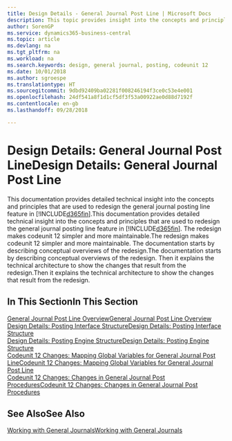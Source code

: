 ```yaml
---
title: Design Details - General Journal Post Line | Microsoft Docs
description: This topic provides insight into the concepts and principles that are used to redesign the general journal posting line feature in Business Central.
author: SorenGP
ms.service: dynamics365-business-central
ms.topic: article
ms.devlang: na
ms.tgt_pltfrm: na
ms.workload: na
ms.search.keywords: design, general journal, posting, codeunit 12
ms.date: 10/01/2018
ms.author: sgroespe
ms.translationtype: HT
ms.sourcegitcommit: 9dbd92409ba02281f008246194f3ce0c53e4e001
ms.openlocfilehash: 24df541a8f1d1cf5df3f53a00922ae0d88d7192f
ms.contentlocale: en-gb
ms.lasthandoff: 09/28/2018

---
```

# <a name="design-details-general-journal-post-line"></a><span data-ttu-id="71634-103">Design Details: General Journal Post Line</span><span class="sxs-lookup"><span data-stu-id="71634-103">Design Details: General Journal Post Line</span></span>
<span data-ttu-id="71634-104">This documentation provides detailed technical insight into the concepts and principles that are used to redesign the general journal posting line feature in [!INCLUDE[d365fin](includes/d365fin_md.md)].</span><span class="sxs-lookup"><span data-stu-id="71634-104">This documentation provides detailed technical insight into the concepts and principles that are used to redesign the general journal posting line feature in [!INCLUDE[d365fin](includes/d365fin_md.md)].</span></span> <span data-ttu-id="71634-105">The redesign makes codeunit 12 simpler and more maintainable.</span><span class="sxs-lookup"><span data-stu-id="71634-105">The redesign makes codeunit 12 simpler and more maintainable.</span></span> <span data-ttu-id="71634-106">The documentation starts by describing conceptual overviews of the redesign.</span><span class="sxs-lookup"><span data-stu-id="71634-106">The documentation starts by describing conceptual overviews of the redesign.</span></span> <span data-ttu-id="71634-107">Then it explains the technical architecture to show the changes that result from the redesign.</span><span class="sxs-lookup"><span data-stu-id="71634-107">Then it explains the technical architecture to show the changes that result from the redesign.</span></span>  

## <a name="in-this-section"></a><span data-ttu-id="71634-108">In This Section</span><span class="sxs-lookup"><span data-stu-id="71634-108">In This Section</span></span>  
[<span data-ttu-id="71634-109">General Journal Post Line Overview</span><span class="sxs-lookup"><span data-stu-id="71634-109">General Journal Post Line Overview</span></span>](design-details-general-journal-post-line-overview.md)  
[<span data-ttu-id="71634-110">Design Details: Posting Interface Structure</span><span class="sxs-lookup"><span data-stu-id="71634-110">Design Details: Posting Interface Structure</span></span>](design-details-posting-interface-structure.md)  
[<span data-ttu-id="71634-111">Design Details: Posting Engine Structure</span><span class="sxs-lookup"><span data-stu-id="71634-111">Design Details: Posting Engine Structure</span></span>](design-details-posting-engine-structure.md)  
[<span data-ttu-id="71634-112">Codeunit 12 Changes: Mapping Global Variables for General Journal Post Line</span><span class="sxs-lookup"><span data-stu-id="71634-112">Codeunit 12 Changes: Mapping Global Variables for General Journal Post Line</span></span>](design-details-codeunit-12-changes-mapping-global-variables-for-general-journal-post-line.md)  
[<span data-ttu-id="71634-113">Codeunit 12 Changes: Changes in General Journal Post Procedures</span><span class="sxs-lookup"><span data-stu-id="71634-113">Codeunit 12 Changes: Changes in General Journal Post Procedures</span></span>](design-details-codeunit-12-changes-changes-in-general-journal-post-procedures.md)  

## <a name="see-also"></a><span data-ttu-id="71634-114">See Also</span><span class="sxs-lookup"><span data-stu-id="71634-114">See Also</span></span>  
[<span data-ttu-id="71634-115">Working with General Journals</span><span class="sxs-lookup"><span data-stu-id="71634-115">Working with General Journals</span></span>](ui-work-general-journals.md)

